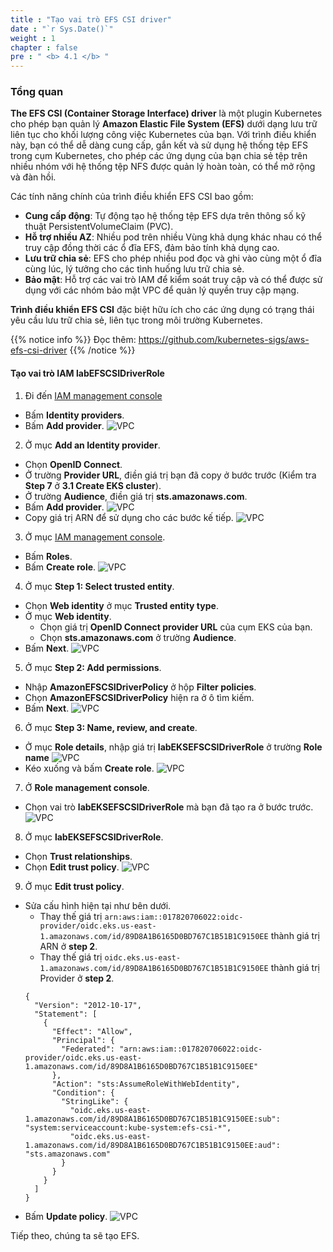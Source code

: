 ```yaml
---
title : "Tạo vai trò EFS CSI driver"
date : "`r Sys.Date()`"
weight : 1
chapter : false
pre : " <b> 4.1 </b> "
---
```


### Tổng quan
**The EFS CSI (Container Storage Interface) driver** là một plugin Kubernetes cho phép bạn quản lý **Amazon Elastic File System (EFS)** dưới dạng lưu trữ liên tục cho khối lượng công việc Kubernetes của bạn. Với trình điều khiển này, bạn có thể dễ dàng cung cấp, gắn kết và sử dụng hệ thống tệp EFS trong cụm Kubernetes, cho phép các ứng dụng của bạn chia sẻ tệp trên nhiều nhóm với hệ thống tệp NFS được quản lý hoàn toàn, có thể mở rộng và đàn hồi.

Các tính năng chính của trình điều khiển EFS CSI bao gồm:
- **Cung cấp động**: Tự động tạo hệ thống tệp EFS dựa trên thông số kỹ thuật PersistentVolumeClaim (PVC).
- **Hỗ trợ nhiều AZ**: Nhiều pod trên nhiều Vùng khả dụng khác nhau có thể truy cập đồng thời các ổ đĩa EFS, đảm bảo tính khả dụng cao.
- **Lưu trữ chia sẻ**: EFS cho phép nhiều pod đọc và ghi vào cùng một ổ đĩa cùng lúc, lý tưởng cho các tình huống lưu trữ chia sẻ.
- **Bảo mật**: Hỗ trợ các vai trò IAM để kiểm soát truy cập và có thể được sử dụng với các nhóm bảo mật VPC để quản lý quyền truy cập mạng.

**Trình điều khiển EFS CSI** đặc biệt hữu ích cho các ứng dụng có trạng thái yêu cầu lưu trữ chia sẻ, liên tục trong môi trường Kubernetes.

{{% notice info %}}
Đọc thêm: https://github.com/kubernetes-sigs/aws-efs-csi-driver
{{% /notice %}}

#### Tạo vai trò IAM **labEFSCSIDriverRole**
1. Đi đến [IAM management console](https://console.aws.amazon.com/iam/home)
  - Bấm **Identity providers**.
  - Bấm **Add provider**.
  ![VPC](/workshop.chaunguyen.site/3.eks/ws01-createeks11.png)

2. Ở mục **Add an Identity provider**.
  - Chọn **OpenID Connect**.
  - Ở trường **Provider URL**, điền giá trị bạn đã copy ở bước trước (Kiểm tra **Step 7** ở **3.1 Create EKS cluster**).
  - Ở trường **Audience**, điền giá trị **sts.amazonaws.com**.
  - Bấm **Add provider**.
  ![VPC](/workshop.chaunguyen.site/3.eks/ws01-createeks12.png)
  - Copy giá trị ARN để sử dụng cho các bước kế tiếp.
  ![VPC](/workshop.chaunguyen.site/3.eks/ws01-createeks15.png)

3. Ở mục [IAM management console](https://console.aws.amazon.com/iam/home).
  - Bấm **Roles**.
  - Bấm **Create role**.
  ![VPC](/workshop.chaunguyen.site/2.prerequisite/ws01-createrole01.png)

4. Ở mục **Step 1: Select trusted entity**.
  - Chọn **Web identity** ở mục **Trusted entity type**.
  - Ở mục **Web identity**. 
    + Chọn giá trị **OpenID Connect provider URL** của cụm EKS của bạn.
    + Chọn **sts.amazonaws.com** ở trường **Audience**.
  - Bấm **Next**.
  ![VPC](/workshop.chaunguyen.site/3.eks/ws01-createeks13.png)

5. Ở mục **Step 2: Add permissions**.
  - Nhập **AmazonEFSCSIDriverPolicy** ở hộp **Filter policies**.
  - Chọn **AmazonEFSCSIDriverPolicy** hiện ra ở ô tìm kiếm.
  - Bấm **Next**.
  ![VPC](/workshop.chaunguyen.site/3.eks/ws01-createeks16.png)

6. Ở mục **Step 3: Name, review, and create**.
  - Ở mục **Role details**, nhập giá trị **labEKSEFSCSIDriverRole** ở trường **Role name**
  ![VPC](/workshop.chaunguyen.site/3.eks/ws01-createeks17.png)
  - Kéo xuống và bấm **Create role**.
  ![VPC](/workshop.chaunguyen.site/3.eks/ws01-createeks18.png)

7. Ở **Role management console**.
  - Chọn vai trò **labEKSEFSCSIDriverRole** mà bạn đã tạo ra ở bước trước.
  ![VPC](/workshop.chaunguyen.site/3.eks/ws01-createeks19.png)

8. Ở mục **labEKSEFSCSIDriverRole**.
  - Chọn **Trust relationships**.
  - Chọn **Edit trust policy**.
  ![VPC](/workshop.chaunguyen.site/3.eks/ws01-createeks20.png)

9. Ở mục **Edit trust policy**.
  - Sửa cấu hình hiện tại như bên dưới.
    + Thay thế giá trị ``arn:aws:iam::017820706022:oidc-provider/oidc.eks.us-east-1.amazonaws.com/id/89D8A1B6165D0BD767C1B51B1C9150EE`` thành giá trị ARN ở **step 2**.
    + Thay thế giá trị ``oidc.eks.us-east-1.amazonaws.com/id/89D8A1B6165D0BD767C1B51B1C9150EE`` thành giá trị Provider ở **step 2**.
    ```
    {
      "Version": "2012-10-17",
      "Statement": [
        {
          "Effect": "Allow",
          "Principal": {
            "Federated": "arn:aws:iam::017820706022:oidc-provider/oidc.eks.us-east-1.amazonaws.com/id/89D8A1B6165D0BD767C1B51B1C9150EE"
          },
          "Action": "sts:AssumeRoleWithWebIdentity",
          "Condition": {
            "StringLike": {
              "oidc.eks.us-east-1.amazonaws.com/id/89D8A1B6165D0BD767C1B51B1C9150EE:sub": "system:serviceaccount:kube-system:efs-csi-*",
              "oidc.eks.us-east-1.amazonaws.com/id/89D8A1B6165D0BD767C1B51B1C9150EE:aud": "sts.amazonaws.com"
            }
          }
        }
      ]
    }
    ```
  - Bấm **Update policy**.
  ![VPC](/workshop.chaunguyen.site/3.eks/ws01-createeks21.png)

Tiếp theo, chúng ta sẽ tạo EFS.